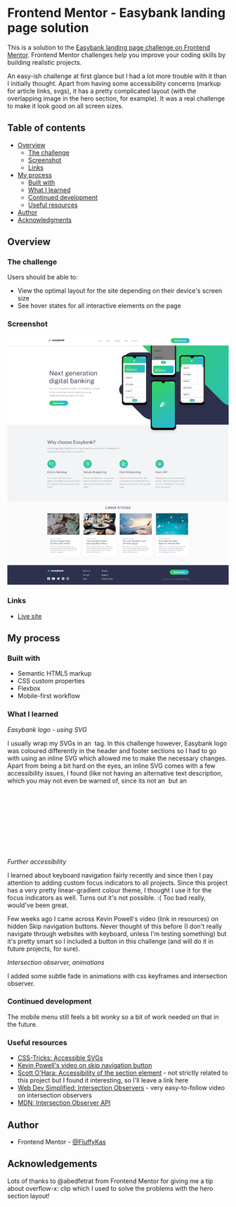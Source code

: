 # Frontend Mentor - Easybank landing page solution

This is a solution to the [Easybank landing page challenge on Frontend Mentor](https://www.frontendmentor.io/challenges/easybank-landing-page-WaUhkoDN). Frontend Mentor challenges help you improve your coding skills by building realistic projects.

An easy-ish challenge at first glance but I had a lot more trouble with it than I initially thought. Apart from having some accessibility concerns (markup for article links, svgs), it has a pretty complicated layout (with the overlapping image in the hero section, for example). It was a real challenge to make it look good on all screen sizes.

## Table of contents

- [Overview](#overview)
  - [The challenge](#the-challenge)
  - [Screenshot](#screenshot)
  - [Links](#links)
- [My process](#my-process)
  - [Built with](#built-with)
  - [What I learned](#what-i-learned)
  - [Continued development](#continued-development)
  - [Useful resources](#useful-resources)
- [Author](#author)
- [Acknowledgments](#acknowledgments)

## Overview

### The challenge

Users should be able to:

- View the optimal layout for the site depending on their device's screen size
- See hover states for all interactive elements on the page

### Screenshot

![](screenshots/easybank-page-desktop.png)

### Links

- [Live site](https://easybank-page-vanilla.netlify.app/)

## My process

### Built with

- Semantic HTML5 markup
- CSS custom properties
- Flexbox
- Mobile-first workflow

### What I learned

_Easybank logo - using SVG_

I usually wrap my SVGs in an <img> tag. In this challenge however, Easybank logo was coloured differently in the header and footer sections so I had to go with using an inline SVG which allowed me to make the necessary changes. Apart from being a bit hard on the eyes, an inline SVG comes with a few accessibility issues, I found (like not having an alternative text description, which you may not even be warned of, since its not an <img> but an <svg>). I followed a CSS-Tricks article on the topic (link in resources) and added a role="img" and an aria-labelledby that points to the title and description that provides an alternative text. I suppose, this wasn't hugely important in a case of a logo (perhaps I could've just hidden it, as there was another logo in the header already), but it was a good opportunity to learn about accessible SVGs. ^^

_Further accessibility_

I learned about keyboard navigation fairly recently and since then I pay attention to adding custom focus indicators to all projects. Since this project has a very pretty linear-gradient colour theme, I thought I use it for the focus indicators as well. Turns out it's not possible. :( Too bad really, would've been great.

Few weeks ago I came across Kevin Powell's video (link in resources) on hidden Skip navigation buttons. Never thought of this before (I don't really navigate through websites with keyboard, unless I'm testing something) but it's pretty smart so I included a button in this challenge (and will do it in future projects, for sure).

_Intersection observer, animations_

I added some subtle fade in animations with css keyframes and intersection observer.

### Continued development

The mobile menu still feels a bit wonky so a bit of work needed on that in the future.

### Useful resources

- [CSS-Tricks: Accessible SVGs](https://css-tricks.com/accessible-svgs/)
- [Kevin Powell's video on skip navigation button](https://www.youtube.com/watch?v=jDDaOFr9nqQ)
- [Scott O'Hara: Accessibility of the section element](https://www.scottohara.me/blog/2021/07/16/section.html) - not strictly related to this project but I found it interesting, so I'll leave a link here
- [Web Dev Simplified: Intersection Observers](https://www.youtube.com/watch?v=2IbRtjez6ag) - very easy-to-follow video on intersection observers
- [MDN: Intersection Observer API](https://developer.mozilla.org/en-US/docs/Web/API/Intersection_Observer_API)

## Author

- Frontend Mentor - [@FluffyKas](https://www.frontendmentor.io/profile/FluffyKas)

## Acknowledgements

Lots of thanks to @abedfetrat from Frontend Mentor for giving me a tip about overflow-x: clip which I used to solve the problems with the hero section layout!
